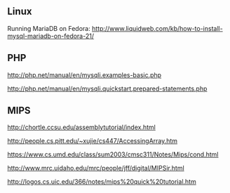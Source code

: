 Linux
-----

Running MariaDB on Fedora:
http://www.liquidweb.com/kb/how-to-install-mysql-mariadb-on-fedora-21/


PHP
---

http://php.net/manual/en/mysqli.examples-basic.php

http://php.net/manual/en/mysqli.quickstart.prepared-statements.php


MIPS
----

http://chortle.ccsu.edu/assemblytutorial/index.html

http://people.cs.pitt.edu/~xujie/cs447/AccessingArray.htm

https://www.cs.umd.edu/class/sum2003/cmsc311/Notes/Mips/cond.html

http://www.mrc.uidaho.edu/mrc/people/jff/digital/MIPSir.html

http://logos.cs.uic.edu/366/notes/mips%20quick%20tutorial.htm
